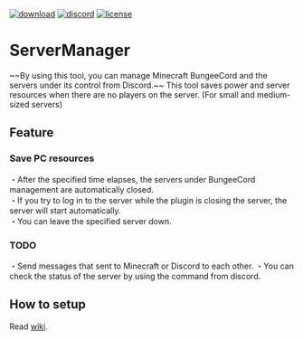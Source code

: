 <a href="https://github.com/nova-27/ServerManager/releases"><img alt="download" src="https://img.shields.io/github/downloads/nova-27/ServerManager/total?color=blue"></a>
<a href="https://discord.gg/DJGd9Sr"><img alt="discord" src="https://img.shields.io/discord/549172645145346053?color=7289DA&label=Discord"></a>
<a href="https://github.com/nova-27/ServerManager/blob/master/LICENSE"><img alt="license" src="https://img.shields.io/github/license/nova-27/ServerManager?color=b8b8b8"></a>

<h1>ServerManager</h1>
~~By using this tool, you can manage Minecraft BungeeCord and the servers under its control from Discord.~~  
This tool saves power and server resources when there are no players on the server.
(For small and medium-sized servers)

<h2>Feature</h2>
<h3>Save PC resources</h3>
・After the specified time elapses, the servers under BungeeCord management are automatically closed.<br>
・If you try to log in to the server while the plugin is closing the server, the server will start automatically.<br>
・You can leave the specified server down.
<h3>TODO</h3>
・Send messages that sent to Minecraft or Discord to each other.
・You can check the status of the server by using the command from discord.

<h2>How to setup</h2>
Read <a href="https://github.com/nova-27/ServerManager/wiki">wiki</a>.
